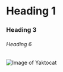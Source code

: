 # Heading 1
### Heading 3
###### Heading 6
![Image of Yaktocat](https://octodex.github.com/images/yaktocat.png)

